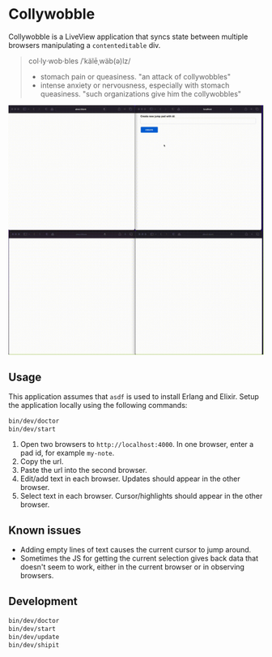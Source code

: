 # Collywobble

Collywobble is a LiveView application that syncs state between multiple
browsers manipulating a `contenteditable` div.

> col·ly·wob·bles
> /ˈkälēˌwäb(ə)lz/
>
> - stomach pain or queasiness. "an attack of collywobbles"
> - intense anxiety or nervousness, especially with stomach queasiness. "such organizations give him the collywobbles"

![Demonstration](screen.gif)


## Usage

This application assumes that `asdf` is used to install Erlang and
Elixir. Setup the application locally using the following commands:

```shell
bin/dev/doctor
bin/dev/start
```

1. Open two browsers to `http://localhost:4000`. In one browser, enter a
   pad id, for example `my-note`.
1. Copy the url.
1. Paste the url into the second browser.
1. Edit/add text in each browser. Updates should appear in the other browser.
1. Select text in each browser. Cursor/highlights should appear in the other
   browser.

## Known issues

- Adding empty lines of text causes the current cursor to jump around.
- Sometimes the JS for getting the current selection gives back data that
  doesn't seem to work, either in the current browser or in observing
  browsers.

## Development

```shell
bin/dev/doctor
bin/dev/start
bin/dev/update
bin/dev/shipit
```
